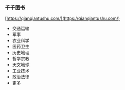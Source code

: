 ### 千千图书

[https://qianqiantushu.com/](https://qianqiantushu.com/)

- 交通运输
- 军事
- 农业科学
- 医药卫生
- 历史地理
- 哲学宗教
- 天文地球
- 工业技术
- 政治法律
- 更多